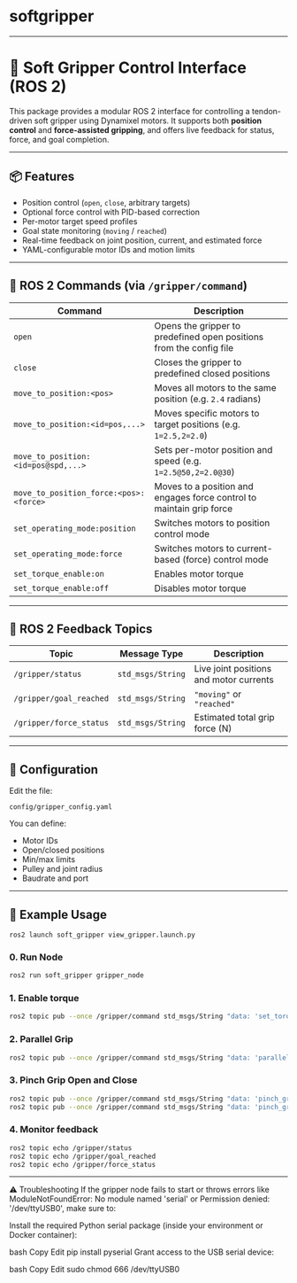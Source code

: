 # softgripper

---

# 🦾 Soft Gripper Control Interface (ROS 2)

This package provides a modular ROS 2 interface for controlling a tendon-driven soft gripper using Dynamixel motors. It supports both **position control** and **force-assisted gripping**, and offers live feedback for status, force, and goal completion.

---

## 📦 Features

* Position control (`open`, `close`, arbitrary targets)
* Optional force control with PID-based correction
* Per-motor target speed profiles
* Goal state monitoring (`moving` / `reached`)
* Real-time feedback on joint position, current, and estimated force
* YAML-configurable motor IDs and motion limits

---

## 🚀 ROS 2 Commands (via `/gripper/command`)


| Command                                | Description                                                          |
| -------------------------------------- | -------------------------------------------------------------------- |
| `open`                                 | Opens the gripper to predefined open positions from the config file  |
| `close`                                | Closes the gripper to predefined closed positions                    |
| `move_to_position:<pos>`               | Moves all motors to the same position (e.g. `2.4` radians)           |
| `move_to_position:<id=pos,...>`        | Moves specific motors to target positions (e.g. `1=2.5,2=2.0`)       |
| `move_to_position:<id=pos@spd,...>`    | Sets per-motor position and speed (e.g. `1=2.5@50,2=2.0@30`)         |
| `move_to_position_force:<pos>:<force>` | Moves to a position and engages force control to maintain grip force |
| `set_operating_mode:position`          | Switches motors to position control mode                             |
| `set_operating_mode:force`             | Switches motors to current-based (force) control mode                |
| `set_torque_enable:on`                 | Enables motor torque                                                 |
| `set_torque_enable:off`                | Disables motor torque                                                |

---

## 📡 ROS 2 Feedback Topics

| Topic                   | Message Type      | Description                             |
| ----------------------- | ----------------- | --------------------------------------- |
| `/gripper/status`       | `std_msgs/String` | Live joint positions and motor currents |
| `/gripper/goal_reached` | `std_msgs/String` | `"moving"` or `"reached"`               |
| `/gripper/force_status` | `std_msgs/String` | Estimated total grip force (N)          |

---

## 🧾 Configuration

Edit the file:

```
config/gripper_config.yaml
```

You can define:

* Motor IDs
* Open/closed positions
* Min/max limits
* Pulley and joint radius
* Baudrate and port

---

## 🧪 Example Usage


```
ros2 launch soft_gripper view_gripper.launch.py
```

### 0. Run Node

```bash
ros2 run soft_gripper gripper_node
```

### 1. Enable torque

```bash
ros2 topic pub --once /gripper/command std_msgs/String "data: 'set_torque_enable:on'"
```

### 2. Parallel Grip

```bash
ros2 topic pub --once /gripper/command std_msgs/String "data: 'parallel_grip:60'"
```

### 3. Pinch Grip Open and Close 

```bash
ros2 topic pub --once /gripper/command std_msgs/String "data: 'pinch_grip:1'"
ros2 topic pub --once /gripper/command std_msgs/String "data: 'pinch_grip:0'"
```

### 4. Monitor feedback

```bash
ros2 topic echo /gripper/status
ros2 topic echo /gripper/goal_reached
ros2 topic echo /gripper/force_status
```

---
⚠️ Troubleshooting
If the gripper node fails to start or throws errors like ModuleNotFoundError: No module named 'serial' or Permission denied: '/dev/ttyUSB0', make sure to:

Install the required Python serial package (inside your environment or Docker container):

bash
Copy
Edit
pip install pyserial
Grant access to the USB serial device:

bash
Copy
Edit
sudo chmod 666 /dev/ttyUSB0
